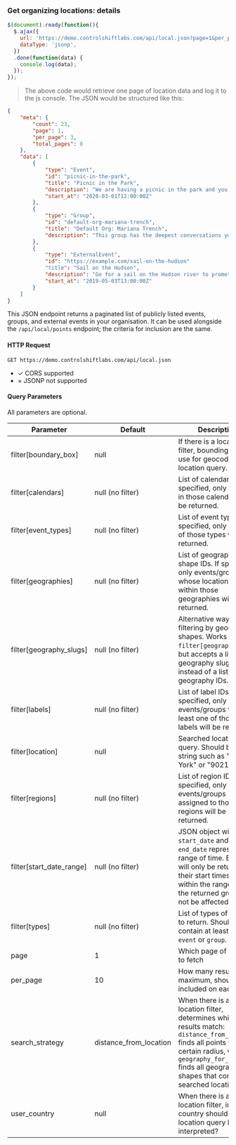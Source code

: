 ### Get organizing locations: details

```js
$(document).ready(function(){
  $.ajax({
    url: 'https://demo.controlshiftlabs.com/api/local.json?page=1&per_page=3',
    dataType: 'jsonp',
  })
  .done(function(data) {
    console.log(data);
  });
});
```

> The above code would retrieve one page of location data and log it to the js console. The JSON would be structured like this:

```json
{
    "meta": {
        "count": 23,
        "page": 1,
        "per_page": 3,
        "total_pages": 8
    },
    "data": [
        {
            "type": "Event",
            "id": "picnic-in-the-park",
            "title": "Picnic in the Park",
            "description": "We are having a picnic in the park and you are invited!",
            "start_at": "2020-03-01T12:00:00Z"
        },
        {
            "type": "Group",
            "id": "default-org-mariana-trench",
            "title": "Default Org: Mariana Trench",
            "description": "This group has the deepest conversations you will ever hear."
        },
        {
            "type": "ExternalEvent",
            "id": "https://example.com/sail-on-the-hudson"
            "title": "Sail on the Hudson",
            "description": "Go for a sail on the Hudson river to promote environmentalism.",
            "start_at": "2019-05-03T13:00:00Z"
        }
    ]
}
```

This JSON endpoint returns a paginated list of publicly listed events, groups, and external events in your organisation.
It can be used alongside the `/api/local/points` endpoint; the criteria for inclusion are the same.

#### HTTP Request

`GET https://demo.controlshiftlabs.com/api/local.json`

- &check; CORS supported
- &times; JSONP not supported

#### Query Parameters

All parameters are optional.

Parameter                | Default                | Description
---------                | -------                | -----------
filter[boundary_box]     | null                   | If there is a location filter, bounding box to use for geocoding the location query.
filter[calendars]        | null (no filter)       | List of calendar slugs. If specified, only events in those calendars will be returned.
filter[event_types]      | null (no filter)       | List of event type IDs. If specified, only events of those types will be returned.
filter[geographies]      | null (no filter)       | List of geographic shape IDs. If specified, only events/groups whose locations fall within those geographies will be returned.
filter[geography_slugs]  | null (no filter)       | Alternative way of filtering by geographic shapes. Works like `filter[geographies]`, but accepts a list of geography slugs instead of a list of geography IDs.
filter[labels]           | null (no filter)       | List of label IDs. If specified, only events/groups with at least one of those labels will be returned.
filter[location]         | null                   | Searched location query. Should be a string such as "New York" or "90210".
filter[regions]          | null (no filter)       | List of region IDs. If specified, only events/groups assigned to those regions will be returned.
filter[start_date_range] | null (no filter)       | JSON object with a `start_date` and `end_date` representing a range of time. Events will only be returned if their start times are within the range, but the returned groups will not be affected.
filter[types]            | null (no filter)       | List of types of results to return. Should contain at least one of `event` or `group`.
page                     | 1                      | Which page of results to fetch
per_page                 | 10                     | How many results, maximum, should be included on each page
search_strategy          | distance_from_location | When there is a location filter, determines which results match: `distance_from_location` finds all points within a certain radius, vs. `geography_for_location` finds all geographic shapes that contain the searched location
user_country             | null                   | When there is a location filter, in which country should the location query be interpreted?

<div></div>
